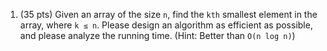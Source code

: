 1. (35 pts) Given an array of the size `n`, find the `kth` smallest element in the array, where `k ≤ n`. Please design an algorithm as efficient as possible, and please analyze the running time. (Hint: Better than `O(n log n)`)
